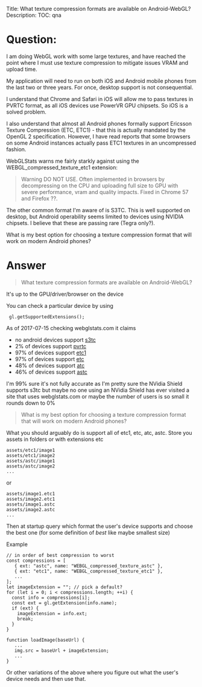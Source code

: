 Title: What texture compression formats are available on Android-WebGL?
Description:
TOC: qna

# Question:

I am doing WebGL work with some large textures, and have reached the point where I must use texture compression to mitigate issues VRAM and upload time.

My application will need to run on both iOS and Android mobile phones from the last two or three years. For once, desktop support is not consequential.

I understand that Chrome and Safari in iOS will allow me to pass textures in PVRTC format, as all iOS devices use PowerVR GPU chipsets. So iOS is a solved problem.

I also understand that almost all Android phones formally support Ericsson Texture Compression (ETC, ETC1) - that this is actually mandated by the OpenGL 2 specification. However, I have read reports that some browsers on some Android instances actually pass ETC1 textures in an uncompressed fashion.

WebGLStats warns me fairly starkly against using the WEBGL_compressed_texture_etc1 extension:

> Warning DO NOT USE. Often implemented in browsers by decompressing on the CPU and uploading full size to GPU with severe performance, vram and quality impacts. Fixed in Chrome 57 and Firefox ??.

The other common format I'm aware of is S3TC. This is well supported on desktop, but Android operability seems limited to devices using NVIDIA chipsets. I believe that these are passing rare (Tegra only?).

What is my best option for choosing a texture compression format that will work on modern Android phones?

# Answer

> What texture compression formats are available on Android-WebGL?


It's up to the GPU/driver/browser on the device

You can check a particular device by using

     gl.getSupportedExtensions();

As of 2017-07-15 checking webglstats.com it claims 

* no android devices support [s3tc](http://webglstats.com/webgl/extension/WEBGL_compressed_texture_s3tc?platforms=000000300010800400)
* 2% of devices support [pvrtc](http://webglstats.com/webgl/extension/WEBGL_compressed_texture_pvrtc?platforms=000000300010800400)
* 97% of devices support [etc1](http://webglstats.com/webgl/extension/WEBGL_compressed_texture_etc1?platforms=000000300010800400) 
* 97% of devices support [etc](http://webglstats.com/webgl/extension/WEBGL_compressed_texture_etc?platforms=000000300010800400)
* 48% of devices support [atc](http://webglstats.com/webgl/extension/WEBGL_compressed_texture_atc?platforms=000000300010800400)
* 46% of devices support [astc](http://webglstats.com/webgl/extension/WEBGL_compressed_texture_astc?platforms=000000300010800400)

I'm 99% sure it's not fully accurate as I'm pretty sure the NVidia Shield supports s3tc but maybe no one using an NVidia Shield has ever visited a site that uses webglstats.com or maybe the number of users is so small it rounds down to 0%

> What is my best option for choosing a texture compression format that will work on modern Android phones?

What you should arguably do is support all of etc1, etc, atc, astc. Store you assets in folders or with extensions etc

    assets/etc1/image1
    assets/etc1/image2
    assets/astc/image1
    assets/astc/image2
    ...

or

    assets/image1.etc1
    assets/image2.etc1
    assets/image1.astc
    assets/image2.astc
    ...

Then at startup query which format the user's device supports and choose the best one (for some definition of *best* like maybe smallest size)

Example

    // in order of best compression to worst
    const compressions = [
       { ext: "astc", name: "WEBGL_compressed_texture_astc" },
       { ext: "etc1", name: "WEBGL_compressed_texture_etc1" },
       ...
    ];
    let imageExtension = ""; // pick a default?
    for (let i = 0; i < compressions.length; ++i) {
      const info = compressions[i];
      const ext = gl.getExtension(info.name);
      if (ext) {
        imageExtension = info.ext;
        break;
      }
    }

    function loadImage(baseUrl) {
       ...
       img.src = baseUrl + imageExtension;
       ...
    }

Or other variations of the above where you figure out what the user's device needs and then use that.
